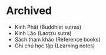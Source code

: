 # Archived

- Kinh Phật (Buddhist sutras)
- Kinh Lão (Laotzu sutra)
- Sách tham khảo (Reference books)
- Ghi chú học tập (Learning notes)
